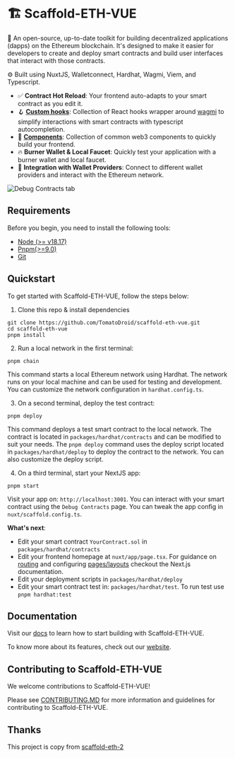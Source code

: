 # 🏗 Scaffold-ETH-VUE

🧪 An open-source, up-to-date toolkit for building decentralized applications (dapps) on the Ethereum blockchain. It's designed to make it easier for developers to create and deploy smart contracts and build user interfaces that interact with those contracts.

⚙️ Built using NuxtJS, Walletconnect, Hardhat, Wagmi, Viem, and Typescript.

- ✅ **Contract Hot Reload**: Your frontend auto-adapts to your smart contract as you edit it.
- 🪝 **[Custom hooks](https://docs.scaffoldeth.io/hooks/)**: Collection of React hooks wrapper around [wagmi](https://wagmi.sh/) to simplify interactions with smart contracts with typescript autocompletion.
- 🧱 [**Components**](https://docs.scaffoldeth.io/components/): Collection of common web3 components to quickly build your frontend.
- 🔥 **Burner Wallet & Local Faucet**: Quickly test your application with a burner wallet and local faucet.
- 🔐 **Integration with Wallet Providers**: Connect to different wallet providers and interact with the Ethereum network.

![Debug Contracts tab](https://github.com/scaffold-eth/scaffold-eth-2/assets/55535804/b237af0c-5027-4849-a5c1-2e31495cccb1)

## Requirements

Before you begin, you need to install the following tools:

- [Node (>= v18.17)](https://nodejs.org/en/download/)
- [Pnpm(>=9.0)](https://pnpm.io/motivation)
- [Git](https://git-scm.com/downloads)

## Quickstart

To get started with Scaffold-ETH-VUE, follow the steps below:

1. Clone this repo & install dependencies

```
git clone https://github.com/TomatoDroid/scaffold-eth-vue.git
cd scaffold-eth-vue
pnpm install
```

2. Run a local network in the first terminal:

```
pnpm chain
```

This command starts a local Ethereum network using Hardhat. The network runs on your local machine and can be used for testing and development. You can customize the network configuration in `hardhat.config.ts`.

3. On a second terminal, deploy the test contract:

```
pnpm deploy
```

This command deploys a test smart contract to the local network. The contract is located in `packages/hardhat/contracts` and can be modified to suit your needs. The `pnpm deploy` command uses the deploy script located in `packages/hardhat/deploy` to deploy the contract to the network. You can also customize the deploy script.

4. On a third terminal, start your NextJS app:

```
pnpm start
```

Visit your app on: `http://localhost:3001`. You can interact with your smart contract using the `Debug Contracts` page. You can tweak the app config in `nuxt/scaffold.config.ts`.

**What's next**:

- Edit your smart contract `YourContract.sol` in `packages/hardhat/contracts`
- Edit your frontend homepage at `nuxt/app/page.tsx`. For guidance on [routing](https://nextjs.org/docs/app/building-your-application/routing/defining-routes) and configuring [pages/layouts](https://nextjs.org/docs/app/building-your-application/routing/pages-and-layouts) checkout the Next.js documentation.
- Edit your deployment scripts in `packages/hardhat/deploy`
- Edit your smart contract test in: `packages/hardhat/test`. To run test use `pnpm hardhat:test`

## Documentation

Visit our [docs](https://docs.scaffoldeth.io) to learn how to start building with Scaffold-ETH-VUE.

To know more about its features, check out our [website](https://scaffoldeth.io).

## Contributing to Scaffold-ETH-VUE

We welcome contributions to Scaffold-ETH-VUE!

Please see [CONTRIBUTING.MD](https://github.com/TomatoDroid/scaffold-eth-vue/blob/main/CONTRIBUTING.md) for more information and guidelines for contributing to Scaffold-ETH-VUE.

## Thanks

This project is copy from [scaffold-eth-2](https://github.com/scaffold-eth/scaffold-eth-2)
